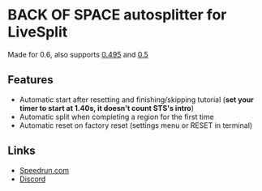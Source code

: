 # BACK OF SPACE autosplitter for LiveSplit

Made for 0.6, also supports [0.495](https://github.com/maromalo/bos-auto-splitter/blob/main/BOS_v0.495.asl) and [0.5](https://github.com/maromalo/bos-auto-splitter/blob/main/BOS_v0.5.asl)

## Features
- Automatic start after resetting and finishing/skipping tutorial (**set your timer to start at 1.40s, it doesn't count STS's intro**)
- Automatic split when completing a region for the first time
- Automatic reset on factory reset (settings menu or RESET in terminal)

## Links
- [Speedrun.com](https://www.speedrun.com/es-ES/backofspace)
- [Discord](https://discord.com/invite/Zwdges5Xde)

